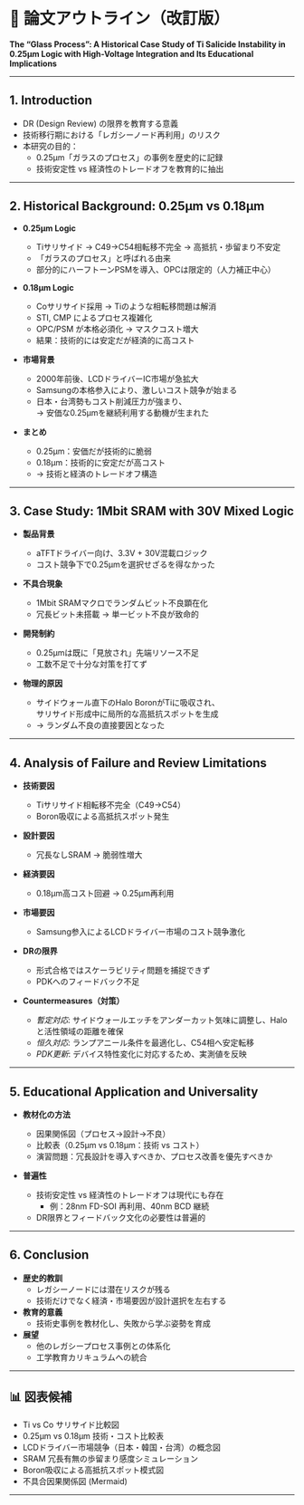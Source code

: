 # 📝 論文アウトライン（改訂版）

**The “Glass Process”: A Historical Case Study of Ti Salicide Instability in 0.25µm Logic with High-Voltage Integration and Its Educational Implications**

---

## 1. Introduction
- DR (Design Review) の限界を教育する意義  
- 技術移行期における「レガシーノード再利用」のリスク  
- 本研究の目的：  
  - 0.25µm「ガラスのプロセス」の事例を歴史的に記録  
  - 技術安定性 vs 経済性のトレードオフを教育的に抽出  

---

## 2. Historical Background: 0.25µm vs 0.18µm
- **0.25µm Logic**  
  - Tiサリサイド → C49→C54相転移不完全 → 高抵抗・歩留まり不安定  
  - 「ガラスのプロセス」と呼ばれる由来  
  - 部分的にハーフトーンPSMを導入、OPCは限定的（人力補正中心）  

- **0.18µm Logic**  
  - Coサリサイド採用 → Tiのような相転移問題は解消  
  - STI, CMP によるプロセス複雑化  
  - OPC/PSM が本格必須化 → マスクコスト増大  
  - 結果：技術的には安定だが経済的に高コスト  

- **市場背景**  
  - 2000年前後、LCDドライバーIC市場が急拡大  
  - Samsungの本格参入により、激しいコスト競争が始まる  
  - 日本・台湾勢もコスト削減圧力が強まり、  
    → 安価な0.25µmを継続利用する動機が生まれた  

- **まとめ**  
  - 0.25µm：安価だが技術的に脆弱  
  - 0.18µm：技術的に安定だが高コスト  
  - → 技術と経済のトレードオフ構造  

---

## 3. Case Study: 1Mbit SRAM with 30V Mixed Logic
- **製品背景**  
  - aTFTドライバー向け、3.3V + 30V混載ロジック  
  - コスト競争下で0.25µmを選択せざるを得なかった  

- **不具合現象**  
  - 1Mbit SRAMマクロでランダムビット不良顕在化  
  - 冗長ビット未搭載 → 単一ビット不良が致命的  

- **開発制約**  
  - 0.25µmは既に「見放され」先端リソース不足  
  - 工数不足で十分な対策を打てず  

- **物理的原因**  
  - サイドウォール直下のHalo BoronがTiに吸収され、  
    サリサイド形成中に局所的な高抵抗スポットを生成  
  - → ランダム不良の直接要因となった  

---

## 4. Analysis of Failure and Review Limitations
- **技術要因**  
  - Tiサリサイド相転移不完全（C49→C54）  
  - Boron吸収による高抵抗スポット発生  

- **設計要因**  
  - 冗長なしSRAM → 脆弱性増大  

- **経済要因**  
  - 0.18µm高コスト回避 → 0.25µm再利用  

- **市場要因**  
  - Samsung参入によるLCDドライバー市場のコスト競争激化  

- **DRの限界**  
  - 形式合格ではスケーラビリティ問題を捕捉できず  
  - PDKへのフィードバック不足  

- **Countermeasures（対策）**  
  - *暫定対応*: サイドウォールエッチをアンダーカット気味に調整し、Haloと活性領域の距離を確保  
  - *恒久対応*: ランプアニール条件を最適化し、C54相へ安定転移  
  - *PDK更新*: デバイス特性変化に対応するため、実測値を反映  

---

## 5. Educational Application and Universality
- **教材化の方法**  
  - 因果関係図（プロセス→設計→不良）  
  - 比較表（0.25µm vs 0.18µm：技術 vs コスト）  
  - 演習問題：冗長設計を導入すべきか、プロセス改善を優先すべきか  

- **普遍性**  
  - 技術安定性 vs 経済性のトレードオフは現代にも存在  
    - 例：28nm FD-SOI 再利用、40nm BCD 継続  
  - DR限界とフィードバック文化の必要性は普遍的  

---

## 6. Conclusion
- **歴史的教訓**  
  - レガシーノードには潜在リスクが残る  
  - 技術だけでなく経済・市場要因が設計選択を左右する  
- **教育的意義**  
  - 技術史事例を教材化し、失敗から学ぶ姿勢を育成  
- **展望**  
  - 他のレガシープロセス事例との体系化  
  - 工学教育カリキュラムへの統合  

---

## 📊 図表候補
- Ti vs Co サリサイド比較図  
- 0.25µm vs 0.18µm 技術・コスト比較表  
- LCDドライバー市場競争（日本・韓国・台湾）の概念図  
- SRAM 冗長有無の歩留まり感度シミュレーション  
- Boron吸収による高抵抗スポット模式図  
- 不具合因果関係図 (Mermaid)  

---
